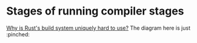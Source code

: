 # Stages of running compiler stages

[Why is Rust's build system uniquely hard to use?](https://jyn.dev/bootstrapping-rust-in-2023/)
The diagram here is just :pinched:
